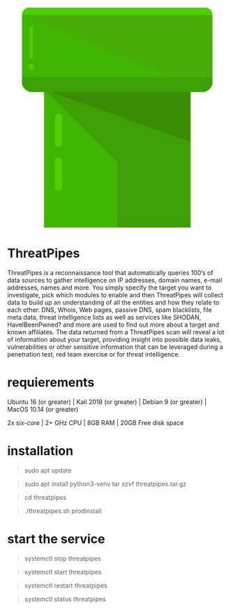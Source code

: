 ![alt text](https://github.com/G0urmetD/ThreatPipes/blob/master/pipes.png?raw=true)
# ThreatPipes
ThreatPipes is a reconnaissance tool that automatically queries 100’s of data sources to gather intelligence on IP addresses, domain names, e-mail addresses, names and more.
You simply specify the target you want to investigate, pick which modules to enable and then ThreatPipes will collect data to build up an understanding of all the entities and how they relate to each other.
DNS, Whois, Web pages, passive DNS, spam blacklists, file meta data, threat intelligence lists as well as services like SHODAN, HaveIBeenPwned? and more are used to find out more about a target and known affiliates.
The data returned from a ThreatPipes scan will reveal a lot of information about your target, providing insight into possible data leaks, vulnerabilities or other sensitive information that can be leveraged during a penetration test, red team exercise or for threat intelligence.

# requierements
Ubuntu 16 (or greater) |
Kali 2018 (or greater) |
Debian 9 (or greater) |
MacOS 10.14 (or greater)

2x six-core |
2+ GHz CPU |
8GB RAM |
20GB Free disk space

# installation
>sudo apt update

>sudo apt install python3-venv
>tar xzvf threatpipes.tar.gz

>cd threatpipes

>./threatpipes.sh prodinstall


# start the service
>systemctl stop threatpipes

>systemctl start threatpipes

>systemctl restart threatpipes

>systemctl status threatpipes

